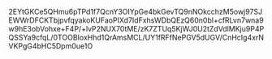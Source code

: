2EYtGKCe5QHmu6pTPd1f7QcnY3OIYpGe4bkGevTQ9nNOkcchzM5owj97SJEWWrDFCKTbjpvfqyakoKUFaoPIXd7IdFxhsWDbQEzQ60n0bl+cfRLvn7wna9w9hE3obVohxe+F4P/+lvP2NUX70tME/zK7ZTUq5KjWJ0U2tZdVdlMKju9P4PQSSYa9cfqL/0TOOBIoxHhd1QrAmsMCL/UY1fRFfNePGV5dUGV/CnHcIg4xrNVKPgG4bHC5Dpm0ue1O
